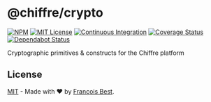 # @chiffre/crypto

[![NPM](https://img.shields.io/npm/v/@chiffre/crypto?color=red)](https://www.npmjs.com/package/@chiffre/crypto)
[![MIT License](https://img.shields.io/github/license/chiffre-io/crypto.svg?color=blue)](https://github.com/chiffre-io/crypto/blob/master/LICENSE)
[![Continuous Integration](https://github.com/chiffre-io/crypto/workflows/Continuous%20Integration/badge.svg?branch=next)](https://github.com/chiffre-io/crypto/actions)
[![Coverage Status](https://coveralls.io/repos/github/chiffre-io/crypto/badge.svg?branch=next)](https://coveralls.io/github/chiffre-io/crypto?branch=next)
[![Dependabot Status](https://api.dependabot.com/badges/status?host=github&repo=chiffre-io/crypto)](https://dependabot.com)

Cryptographic primitives & constructs for the Chiffre platform

## License

[MIT](https://github.com/chiffre-io/crypto/blob/master/LICENSE) - Made with ❤️ by [François Best](https://francoisbest.com).
